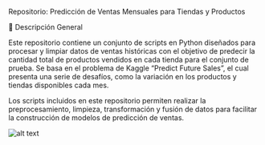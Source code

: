 Repositorio: Predicción de Ventas Mensuales para Tiendas y Productos

📌 Descripción General

Este repositorio contiene un conjunto de scripts en Python diseñados para procesar y limpiar datos de ventas históricas con el objetivo de predecir la cantidad total de productos vendidos en cada tienda para el conjunto de prueba. Se basa en el problema de Kaggle “Predict Future Sales”, el cual presenta una serie de desafíos, como la variación en los productos y tiendas disponibles cada mes.

Los scripts incluidos en este repositorio permiten realizar la preprocesamiento, limpieza, transformación y fusión de datos para facilitar la construcción de modelos de predicción de ventas.

![alt text](https://github.com/Carlos-Elias-Riv/MGERepoInicial/DirectoryHierarchy.png)
